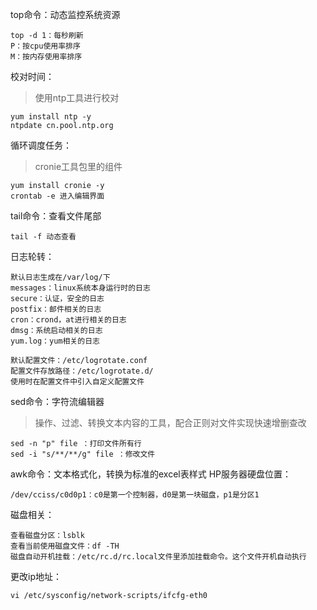 top命令：动态监控系统资源
```
top -d 1：每秒刷新
P：按cpu使用率排序
M：按内存使用率排序
```
校对时间：

> 使用ntp工具进行校对

```
yum install ntp -y
ntpdate cn.pool.ntp.org
```
循环调度任务：

> cronie工具包里的组件

```
yum install cronie -y
crontab -e 进入编辑界面
```
tail命令：查看文件尾部
```
tail -f 动态查看
```
日志轮转：
```
默认日志生成在/var/log/下
messages：linux系统本身运行时的日志
secure：认证，安全的日志
postfix：邮件相关的日志
cron：crond，at进行相关的日志
dmsg：系统启动相关的日志
yum.log：yum相关的日志

默认配置文件：/etc/logrotate.conf
配置文件存放路径：/etc/logrotate.d/
使用时在配置文件中引入自定义配置文件
```
sed命令：字符流编辑器

> 操作、过滤、转换文本内容的工具，配合正则对文件实现快速增删查改

```
sed -n "p" file ：打印文件所有行
sed -i "s/**/**/g" file ：修改文件
```
awk命令：文本格式化，转换为标准的excel表样式
HP服务器硬盘位置：
```
/dev/cciss/c0d0p1：c0是第一个控制器，d0是第一块磁盘，p1是分区1
```
磁盘相关：
```
查看磁盘分区：lsblk
查看当前使用磁盘文件：df -TH
磁盘自动开机挂载：/etc/rc.d/rc.local文件里添加挂载命令。这个文件开机自动执行
```
更改ip地址：
```
vi /etc/sysconfig/network-scripts/ifcfg-eth0
```



